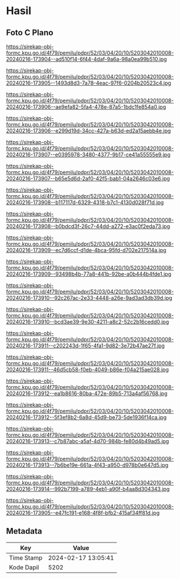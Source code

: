 # Hasil

## Foto C Plano

https://sirekap-obj-formc.kpu.go.id/4f79/pemilu/pdpr/52/03/04/20/10/5203042010008-20240216-173904--ad510f14-6f44-4daf-9a6a-98a0ea99b510.jpg

https://sirekap-obj-formc.kpu.go.id/4f79/pemilu/pdpr/52/03/04/20/10/5203042010008-20240216-173905--1493d8d3-7a78-4eac-97f6-0204b20523c4.jpg

https://sirekap-obj-formc.kpu.go.id/4f79/pemilu/pdpr/52/03/04/20/10/5203042010008-20240216-173906--ae9efa82-5fa4-478e-87a5-1bdc1fe854a0.jpg

https://sirekap-obj-formc.kpu.go.id/4f79/pemilu/pdpr/52/03/04/20/10/5203042010008-20240216-173906--e299d19d-34cc-427a-b63d-ed2a15aebb4e.jpg

https://sirekap-obj-formc.kpu.go.id/4f79/pemilu/pdpr/52/03/04/20/10/5203042010008-20240216-173907--e0395978-3480-4377-9b17-ce41a55555e9.jpg

https://sirekap-obj-formc.kpu.go.id/4f79/pemilu/pdpr/52/03/04/20/10/5203042010008-20240216-173907--b65e5d6d-2af0-42f5-bab1-04a2646c03e6.jpg

https://sirekap-obj-formc.kpu.go.id/4f79/pemilu/pdpr/52/03/04/20/10/5203042010008-20240216-173908--b117117d-6329-4318-b7c1-4130d028f71d.jpg

https://sirekap-obj-formc.kpu.go.id/4f79/pemilu/pdpr/52/03/04/20/10/5203042010008-20240216-173908--b0bdcd3f-26c7-44dd-a272-e3ac0f2eda73.jpg

https://sirekap-obj-formc.kpu.go.id/4f79/pemilu/pdpr/52/03/04/20/10/5203042010008-20240216-173909--ec7d6ccf-d1de-4bca-95fd-d702e217514a.jpg

https://sirekap-obj-formc.kpu.go.id/4f79/pemilu/pdpr/52/03/04/20/10/5203042010008-20240216-173909--93498b4b-77a8-441b-92be-a0b444b4fde1.jpg

https://sirekap-obj-formc.kpu.go.id/4f79/pemilu/pdpr/52/03/04/20/10/5203042010008-20240216-173910--92c267ac-2e33-4448-a26e-9ad3ad3db39d.jpg

https://sirekap-obj-formc.kpu.go.id/4f79/pemilu/pdpr/52/03/04/20/10/5203042010008-20240216-173910--bcd3ae39-9e30-4211-a8c2-52c2b16cedd0.jpg

https://sirekap-obj-formc.kpu.go.id/4f79/pemilu/pdpr/52/03/04/20/10/5203042010008-20240216-173911--c202243d-1f65-4fa1-9d82-3e72b47ae27f.jpg

https://sirekap-obj-formc.kpu.go.id/4f79/pemilu/pdpr/52/03/04/20/10/5203042010008-20240216-173911--46d5cb58-f0eb-4049-b86e-f04a215ae028.jpg

https://sirekap-obj-formc.kpu.go.id/4f79/pemilu/pdpr/52/03/04/20/10/5203042010008-20240216-173912--ea1b8616-80ba-472e-89b5-713a4af56768.jpg

https://sirekap-obj-formc.kpu.go.id/4f79/pemilu/pdpr/52/03/04/20/10/5203042010008-20240216-173912--5f3ef8b2-6a8d-45d9-be73-5de1936f14ca.jpg

https://sirekap-obj-formc.kpu.go.id/4f79/pemilu/pdpr/52/03/04/20/10/5203042010008-20240216-173913--c7b87abc-a5af-4d70-984b-fe80d4b49ad5.jpg

https://sirekap-obj-formc.kpu.go.id/4f79/pemilu/pdpr/52/03/04/20/10/5203042010008-20240216-173913--7b6be19e-661a-4f43-a950-d978b0e647d5.jpg

https://sirekap-obj-formc.kpu.go.id/4f79/pemilu/pdpr/52/03/04/20/10/5203042010008-20240216-173914--992b7199-a789-4eb1-a90f-b4aa8d304343.jpg

https://sirekap-obj-formc.kpu.go.id/4f79/pemilu/pdpr/52/03/04/20/10/5203042010008-20240216-173905--e47fc191-e168-4f8f-bfb2-415af34ff81d.jpg


## Metadata

| Key        | Value               |
| ---------- | ------------------- |
| Time Stamp | 2024-02-17 13:05:41 |
| Kode Dapil | 5202                |



